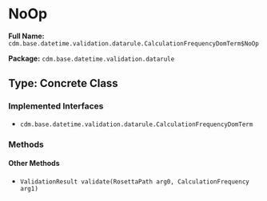 # NoOp

**Full Name:** `cdm.base.datetime.validation.datarule.CalculationFrequencyDomTerm$NoOp`

**Package:** `cdm.base.datetime.validation.datarule`

## Type: Concrete Class

### Implemented Interfaces

- `cdm.base.datetime.validation.datarule.CalculationFrequencyDomTerm`

### Methods

#### Other Methods

- `ValidationResult validate(RosettaPath arg0, CalculationFrequency arg1)`


